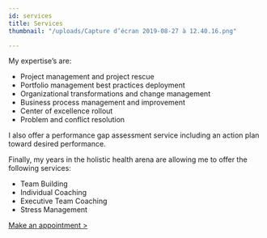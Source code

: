 ```yaml
---
id: services
title: Services
thumbnail: "/uploads/Capture d’écran 2019-08-27 à 12.40.16.png"

---
```

My expertise’s are:

- Project management and project rescue
- Portfolio management best practices deployment
- Organizational transformations and change management
- Business process management and improvement
- Center of excellence rollout
- Problem and conflict resolution

I also offer a performance gap assessment service including an action plan toward desired performance.

Finally, my years in the holistic health arena are allowing me to offer the following services:

- Team Building
- Individual Coaching
- Executive Team Coaching
- Stress Management

[Make an appointment >](https://www.gorendezvous.com/homepage/111690)